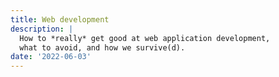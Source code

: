 ```yaml
---
title: Web development
description: |
  How to *really* get good at web application development,
  what to avoid, and how we survive(d).
date: '2022-06-03'
---
```

